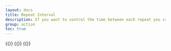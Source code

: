 ```yaml
---
layout: docs
title: Repeat Interval
description: If you want to control the time between each repeat you can provide repeat-interval as well.
group: action
toc: true
---
```


{{<markdown>}}
{{<partial example-float.md>}}
{{</markdown >}}